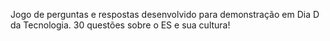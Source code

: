 Jogo de perguntas e respostas desenvolvido para demonstração em Dia D da Tecnologia. 30 questões sobre o ES e sua cultura!